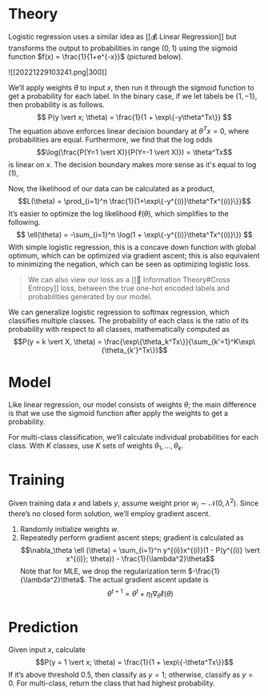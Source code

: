# Theory
Logistic regression uses a similar idea as [[💰 Linear Regression]] but transforms the output to probabilities in range $(0, 1)$ using the sigmoid function $f(x) = \frac{1}{1+e^{-x}}$ (pictured below).

![[20221229103241.png|300]]

We’ll apply weights $\theta$ to input $x$, then run it through the sigmoid function to get a probability for each label. In the binary case, if we let labels be $\{1, -1\}$, then probability is as follows.
$$ P(y \vert x; \theta) = \frac{1}{1 + \exp\{-y\theta^Tx\}} $$
The equation above enforces linear decision boundary at $\theta^Tx = 0$, where probabilities are equal. Furthermore, we find that the log odds $$\log(\frac{P(Y=1 \vert X)}{P(Y=-1 \vert X)}) = \theta^Tx$$
is linear on $x$. The decision boundary makes more sense as it's equal to $\log(1)$, 

Now, the likelihood of our data can be calculated as a product, $$L(\theta) = \prod_{i=1}^n \frac{1}{1+\exp\{-y^{(i)}\theta^Tx^{(i)}\}}$$
It’s easier to optimize the log likelihood $\ell(\theta)$, which simplifies to the following.
$$ \ell(\theta) = -\sum_{i=1}^n \log(1 + \exp\{-y^{(i)}\theta^Tx^{(i)}\}) $$
With simple logistic regression, this is a concave down function with global optimum, which can be optimized via gradient ascent; this is also equivalent to minimizing the negation, which can be seen as optimizing logistic loss.

> We can also view our loss as a [[🧮 Information Theory#Cross Entropy]] loss, between the true one-hot encoded labels and probabilities generated by our model.

We can generalize logistic regression to softmax regression, which classifies multiple classes. The probability of each class is the ratio of its probability with respect to all classes, mathematically computed as $$P(y = k \vert X, \theta) = \frac{\exp\{\theta_k^Tx\}}{\sum_{k'=1}^K\exp\{\theta_{k'}^Tx\}}$$

# Model
Like linear regression, our model consists of weights $\theta$; the main difference is that we use the sigmoid function after apply the weights to get a probability.

For multi-class classification, we’ll calculate individual probabilities for each class. With $K$ classes, use $K$ sets of weights $\theta_1, \ldots, \theta_k$.

# Training
Given training data $x$ and labels $y$, assume weight prior $w_j \sim \mathcal{N}(0, \lambda^2)$. Since there’s no closed form solution, we’ll employ gradient ascent.
1. Randomly initialize weights $w$.
2. Repeatedly perform gradient ascent steps; gradient is calculated as $$\nabla_\theta \ell (\theta) = \sum_{i=1}^n y^{(i)}x^{(i)}(1 - P(y^{(i)} \vert x^{(i)}; \theta)) - \frac{1}{\lambda^2}\theta$$ Note that for MLE, we drop the regularization term $-\frac{1}{\lambda^2}\theta$. The actual gradient ascent update is $$\theta^{t+1} = \theta^t + \eta_t \nabla_\theta \ell(\theta)$$

# Prediction
Given input $x$, calculate $$P(y = 1 \vert x; \theta) = \frac{1}{1 + \exp\{-\theta^Tx\}}$$
If it’s above threshold $0.5$, then classify as $y = 1$; otherwise, classify as $y = 0$. For multi-class, return the class that had highest probability.